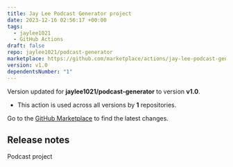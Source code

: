 ```yaml
---
title: Jay Lee Podcast Generator project
date: 2023-12-16 02:56:17 +00:00
tags:
  - jaylee1021
  - GitHub Actions
draft: false
repo: jaylee1021/podcast-generator
marketplace: https://github.com/marketplace/actions/jay-lee-podcast-generator-project
version: v1.0
dependentsNumber: "1"
---
```



Version updated for **jaylee1021/podcast-generator** to version **v1.0**.
- This action is used across all versions by **1** repositories.

Go to the [GitHub Marketplace](https://github.com/marketplace/actions/jay-lee-podcast-generator-project) to find the latest changes.

## Release notes

Podcast project
